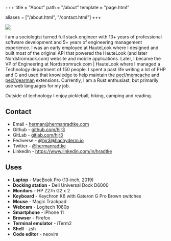 +++
title = "About"
path = "/about"
template = "page.html"

aliases = ["/about.html", "/contact.html"]
+++

<img src="/glasses.jpg" />

I am a sociologist turned full stack engineer with 13+ years of professional software development and 5+ years of engineering management experience. I was an early employee at HauteLook where I designed and built most of the original API that powered the HauteLook (and later Nordstromrack.com) website and mobile applications. Later, I became the VP of Engineering at Nordstromrack.com | HauteLook where I managed a Technology department of 150 people. I spent a past life writing a lot of PHP and C and used that knowledge to help maintain the <a href="https://pecl.php.net/package/memcache">pecl/memcache</a> and <a href="https://pecl.php.net/package/gearman">pecl/gearman</a> extensions. Currently, I am a Rust enthusiast, but primarily use web languages for my job.<br>

Outside of technology I enjoy pickleball, hiking, camping and reading.

## Contact

* Email - <a href="mailto:herman@hermanradtke.com">herman@hermanradtke.com</a>
* Github - <a href="https://github.com/hjr3">github.com/hjr3</a>
* GitLab - <a href="https://gitlab.com/hjr3">gitlab.com/hjr3</a>
* Fediverse - <a rel="me" href="https://hachyderm.io/@hjr3">@hjr3@hachyderm.io</a>
* Twitter - <a href="https://twitter.com/hermanradtke">@hermanradtke</a>
* LinkedIn - <a href="https://www.linkedin.com/in/hradtke/">https://www.linkedin.com/in/hradtke</a>

## Uses

- **Laptop** - MacBook Pro (13-inch, 2019)
- **Docking station** - Dell Universal Dock D6000
- **Monitors** - HP Z27n G2 x 2
- **Keyboard** - Keychron K6 with Gateron G Pro Brown switches
- **Mouse** - Magic Trackpad
- **Webcam** - Logitech 1080p
- **Smartphone** - iPhone 11
- **Browser** - Firefox
- **Terminal emulator** - iTerm2
- **Shell** - zsh
- **Code editor** - neovim
